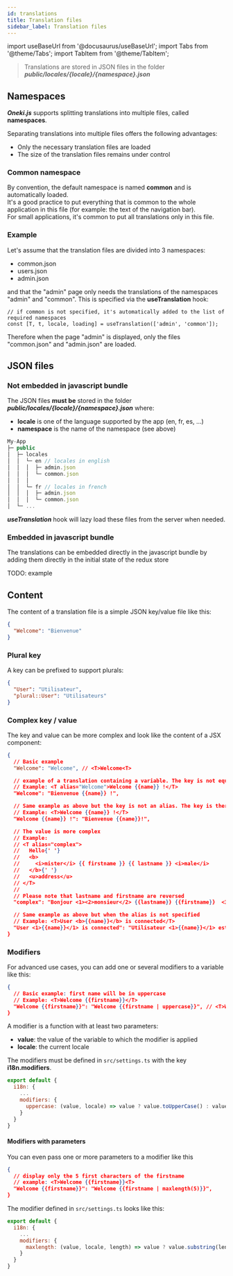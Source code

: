 ```yaml
---
id: translations
title: Translation files
sidebar_label: Translation files
---
```

import useBaseUrl from '@docusaurus/useBaseUrl';
import Tabs from '@theme/Tabs';
import TabItem from '@theme/TabItem';

> Translations are stored in JSON files in the folder ***public/locales/{locale}/{namespace}.json***

## Namespaces

***Oneki.js*** supports splitting translations into multiple files, called **namespaces**.

Separating translations into multiple files offers the following advantages:
- Only the necessary translation files are loaded
- The size of the translation files remains under control

### Common namespace
By convention, the default namespace is named **common** and is automatically loaded.<br/>
It's a good practice to put everything that is common to the whole application in this file (for example: the text of the navigation bar). <br/>
For small applications, it's common to put all translations only in this file.

### Example
Let's assume that the translation files are divided into 3 namespaces:
- common.json
- users.json
- admin.json

and that the "admin" page only needs the translations of the namespaces "admin" and "common". This is specified via the **useTranslation** hook:

```tsx
// if common is not specified, it's automatically added to the list of required namespaces
const [T, t, locale, loading] = useTranslation(['admin', 'common']); 
```

Therefore when the page "admin" is displayed, only the files "common.json" and "admin.json" are loaded.

## JSON files
### Not embedded in javascript bundle
The JSON files **must be** stored in the folder ***public/locales/{locale}/{namespace}.json*** where:
- **locale** is one of the language supported by the app (en, fr, es, ...)
- **namespace** is the name of the namespace (see above)

```javascript
My-App
├─ public
│  ├─ locales
│  │  └─ en // locales in english
│  │  │  ├─ admin.json
│  │  │  └─ common.json 
│  │  │
│  │  └─ fr // locales in french
│  │  │  ├─ admin.json
│  │  │  └─ common.json 
│  └─ ...
```
***useTranslation*** hook will lazy load these files from the server when needed.

### Embedded in javascript bundle
The translations can be embedded directly in the javascript bundle by adding them directly in the initial state of the redux store

TODO: example

## Content
The content of a translation file is a simple  JSON key/value file like this:

```json
{
  "Welcome": "Bienvenue"
}
```

### Plural key
A key can be prefixed to support plurals:
```json
{
  "User": "Utilisateur",
  "plural::User": "Utilisateurs"
}
```

### Complex key / value
The key and value can be more complex and look like the content of a JSX component:
```json
{
  // Basic example
  "Welcome": "Welcome", // <T>Welcome<T>

  // example of a translation containing a variable. The key is not equal to the value (the key is therefore an alias)
  // Example: <T alias="Welcome">Welcome {{name}} !</T>
  "Welcome": "Bienvenue {{name}} !", 

  // Same example as above but the key is not an alias. The key is therefore equal to the content of the default language
  // Example: <T>Welcome {{name}} !</T>
  "Welcome {{name}} !": "Bienvenue {{name}}!", 

  // The value is more complex
  // Example:
  // <T alias="complex">
  //   Hello{' '}
  //   <b>
  //     <i>mister</i> {{ firstname }} {{ lastname }} <i>male</i>
  //   </b>{' '}
  //   <u>address</u>
  // </T>
  //
  // Please note that lastname and firstname are reversed
  "complex": "Bonjour <1><2>monsieur</2> {{lastname}} {{firstname}}  <3>masculin</3></1> <4>adresse</4>", 

  // Same example as above but when the alias is not specified
  // Example: <T>User <b>{{name}}</b> is connected</T>
  "User <1>{{name}}</1> is connected": "Utilisateur <1>{{name}}</1> est connecté"
}
```

### Modifiers
For advanced use cases, you can add one or several modifiers to a variable like this:

```json
{
  // Basic example: first name will be in uppercase
  // Example: <T>Welcome {{firstname}}</T>
  "Welcome {{firstname}}": "Welcome {{firstname | uppercase}}", // <T>Welcome {{firstname}}<T>
}
```

A modifier is a function with at least two parameters:
- **value**: the value of the variable to which the modifier is applied
- **locale**: the current locale

The modifiers must be defined in `src/settings.ts` with the key **i18n.modifiers**. 

```javascript
export default {
  i18n: {
    ...
    modifiers: {
      uppercase: (value, locale) => value ? value.toUpperCase() : value
    }
  }
}
```

#### Modifiers with parameters
You can even pass one or more parameters to a modifier like this
```json
{
  // display only the 5 first characters of the firstname
  // example: <T>Welcome {{firstname}}<T>
  "Welcome {{firstname}}": "Welcome {{firstname | maxlength(5)}}", 
}
```
<p/>

The modifier defined in `src/settings.ts` looks like this:

```javascript
export default {
  i18n: {
    ...
    modifiers: {
      maxlength: (value, locale, length) => value ? value.substring(length) : value
    }
  }
}
```
